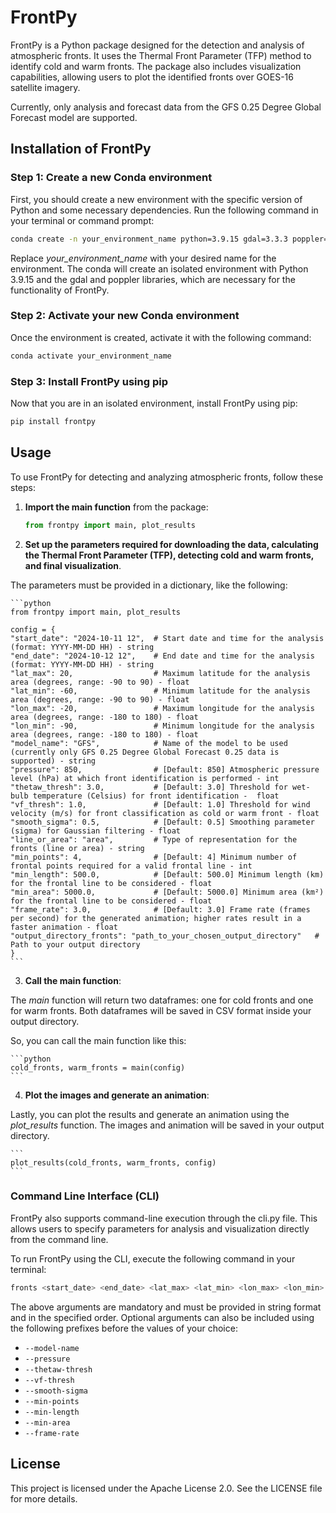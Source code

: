 # FrontPy

FrontPy is a Python package designed for the detection and analysis of atmospheric fronts. It uses the Thermal Front Parameter (TFP) method to identify cold and warm fronts. The package also includes visualization capabilities, allowing users to plot the identified fronts over GOES-16 satellite imagery.

Currently, only analysis and forecast data from the GFS 0.25 Degree Global Forecast model are supported.

## Installation of FrontPy

### Step 1: Create a new Conda environment

First, you should create a new environment with the specific version of Python and some necessary dependencies. Run the following command in your terminal or command prompt:

```bash
conda create -n your_environment_name python=3.9.15 gdal=3.3.3 poppler=21.09 -c conda-forge
```

Replace *your_environment_name* with your desired name for the environment. The conda will create an isolated environment with Python 3.9.15 and the gdal and poppler libraries, which are necessary for the functionality of FrontPy.

### Step 2: Activate your new Conda environment

Once the environment is created, activate it with the following command:

```bash
conda activate your_environment_name
```

### Step 3: Install FrontPy using pip

Now that you are in an isolated environment, install FrontPy using pip:

```bash
pip install frontpy
```

## Usage

To use FrontPy for detecting and analyzing atmospheric fronts, follow these steps:

1. **Import the main function** from the package:

    ```python
    from frontpy import main, plot_results
    ```

2. **Set up the parameters required for downloading the data, calculating the Thermal Front Parameter (TFP), detecting cold and warm fronts, and final visualization**. 

The parameters must be provided in a dictionary, like the following:

    ```python
    from frontpy import main, plot_results
    
    config = {
    "start_date": "2024-10-11 12",  # Start date and time for the analysis (format: YYYY-MM-DD HH) - string
    "end_date": "2024-10-12 12",    # End date and time for the analysis (format: YYYY-MM-DD HH) - string
    "lat_max": 20,                  # Maximum latitude for the analysis area (degrees, range: -90 to 90) - float
    "lat_min": -60,                 # Minimum latitude for the analysis area (degrees, range: -90 to 90) - float
    "lon_max": -20,                 # Maximum longitude for the analysis area (degrees, range: -180 to 180) - float
    "lon_min": -90,                 # Minimum longitude for the analysis area (degrees, range: -180 to 180) - float
    "model_name": "GFS",            # Name of the model to be used (currently only GFS 0.25 Degree Global Forecast 0.25 data is supported) - string
    "pressure": 850,                # [Default: 850] Atmospheric pressure level (hPa) at which front identification is performed - int
    "thetaw_thresh": 3.0,           # [Default: 3.0] Threshold for wet-bulb temperature (Celsius) for front identification -  float
    "vf_thresh": 1.0,               # [Default: 1.0] Threshold for wind velocity (m/s) for front classification as cold or warm front - float
    "smooth_sigma": 0.5,            # [Default: 0.5] Smoothing parameter (sigma) for Gaussian filtering - float
    "line_or_area": "area",         # Type of representation for the fronts (line or area) - string
    "min_points": 4,                # [Default: 4] Minimum number of frontal points required for a valid frontal line - int
    "min_length": 500.0,            # [Default: 500.0] Minimum length (km) for the frontal line to be considered - float
    "min_area": 5000.0,             # [Default: 5000.0] Minimum area (km²) for the frontal line to be considered - float
    "frame_rate": 3.0,              # [Default: 3.0] Frame rate (frames per second) for the generated animation; higher rates result in a faster animation - float
    "output_directory_fronts": "path_to_your_chosen_output_directory"   # Path to your output directory
    }
    ```

3. **Call the main function**:

The *main* function will return two dataframes: one for cold fronts and one for warm fronts. Both dataframes will be saved in CSV format inside your output directory. 

So, you can call the main function like this:

    ```python
    cold_fronts, warm_fronts = main(config)
    ```

4. **Plot the images and generate an animation**:

Lastly, you can plot the results and generate an animation using the *plot_results* function. The images and animation will be saved in your output directory.

    ```    
    plot_results(cold_fronts, warm_fronts, config)
    ```

### Command Line Interface (CLI)

FrontPy also supports command-line execution through the cli.py file. This allows users to specify parameters for analysis and visualization directly from the command line.

To run FrontPy using the CLI, execute the following command in your terminal:

```bash
fronts <start_date> <end_date> <lat_max> <lat_min> <lon_max> <lon_min> <line_or_area> <output_directory_fronts>
```

The above arguments are mandatory and must be provided in string format and in the specified order. Optional arguments can also be included using the following prefixes before the values of your choice:

- `--model-name`
- `--pressure`
- `--thetaw-thresh`
- `--vf-thresh`
- `--smooth-sigma`
- `--min-points`
- `--min-length`
- `--min-area`
- `--frame-rate`

## License

This project is licensed under the Apache License 2.0. See the LICENSE file for more details.
